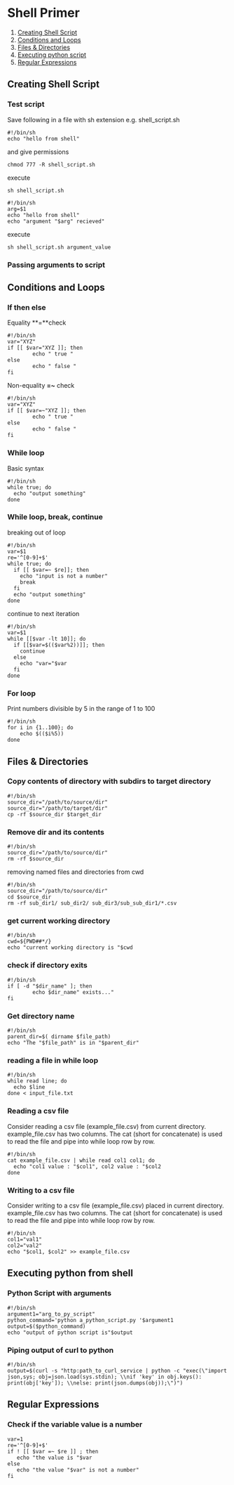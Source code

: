 # Shell Primer
1. [Creating Shell Script](#creating-shell-script)
2. [Conditions and Loops](#conditions-and-loops)
3. [Files & Directories](#files--directories)
4. [Executing python script](#executing-python-from-shell)
5. [Regular Expressions](#regular-expressions)
## Creating Shell Script
### Test script
Save following in a file with sh extension e.g. shell_script.sh 
```shell
#!/bin/sh
echo "hello from shell"
```
and give permissions
```shell
chmod 777 -R shell_script.sh
```
execute
```shell
sh shell_script.sh
```
```shell
#!/bin/sh
arg=$1
echo "hello from shell"
echo "argument "$arg" recieved"
```
execute
```shell
sh shell_script.sh argument_value
```

### Passing arguments to script

## Conditions and Loops
### If then else
Equality **=**check
```shell
#!/bin/sh
var="XYZ"
if [[ $var="XYZ ]]; then
		echo " true "		
else
		echo " false "		
fi
```
Non-equality **=~** check
```shell
#!/bin/sh
var="XYZ"
if [[ $var=~"XYZ ]]; then
		echo " true "		
else
		echo " false "		
fi
```

### While loop
Basic syntax
```shell
#!/bin/sh
while true; do   
  echo "output something"
done 
```
### While loop, break, continue
breaking out of loop
```shell
#!/bin/sh
var=$1
re='^[0-9]+$'
while true; do   
  if [[ $var=~ $re]]; then
    echo "input is not a number"
    break
  fi
  echo "output something"
done 
```
continue to next iteration
```shell
#!/bin/sh
var=$1
while [[$var -lt 10]]; do   
  if [[$var=$(($var%2))]]; then    
    continue
  else
    echo "var="$var
  fi  
done 
```
### For loop
Print numbers divisible by 5 in the range of 1 to 100
```shell
#!/bin/sh
for i in {1..100}; do
    echo $(($i%5))
done
```
## Files & Directories
### Copy contents of directory with subdirs to target directory
```shell
#!/bin/sh
source_dir="/path/to/source/dir"
source_dir="/path/to/target/dir"
cp -rf $source_dir $target_dir
```
### Remove dir and its contents
```shell
#!/bin/sh
source_dir="/path/to/source/dir"
rm -rf $source_dir
```
removing named files and directories from cwd
```shell
#!/bin/sh
source_dir="/path/to/source/dir"
cd $source_dir
rm -rf sub_dir1/ sub_dir2/ sub_dir3/sub_sub_dir1/*.csv
```
### get current working directory
```shell
#!/bin/sh
cwd=${PWD##*/}
echo "current working directory is "$cwd
```
### check if directory exits
```shell
#!/bin/sh
if [ -d "$dir_name" ]; then
		echo $dir_name" exists..."		
fi
```
### Get directory name 
```shell
#!/bin/sh
parent_dir=$( dirname $file_path)
echo "The "$file_path" is in "$parent_dir"
```
### reading a file in while loop
```shell
#!/bin/sh
while read line; do   
  echo $line
done < input_file.txt
```
### Reading a csv file
Consider reading a csv file (example_file.csv) from current directory. example_file.csv has two columns.
The cat (short for concatenate) is used to read the file and pipe into while loop row by row.
```shell
#!/bin/sh
cat example_file.csv | while read col1 col1; do 
  echo "col1 value : "$col1", col2 value : "$col2
done
```
### Writing to a csv file
Consider writing to a csv file (example_file.csv) placed in current directory. example_file.csv has two columns.
The cat (short for concatenate) is used to read the file and pipe into while loop row by row.
```shell
#!/bin/sh
col1="val1"
col2="val2"
echo "$col1, $col2" >> example_file.csv
```
## Executing python from shell
### Python Script with arguments
```shell
#!/bin/sh
argument1="arg_to_py_script"
python_command='python a_python_script.py '$argument1
output=$($python_command)		
echo "output of python script is"$output
```
### Piping output of curl to python 
```shell
#!/bin/sh
output=$(curl -s "http:path_to_curl_service | python -c "exec(\"import json,sys; obj=json.load(sys.stdin); \\nif 'key' in obj.keys(): print(obj['key']); \\nelse: print(json.dumps(obj));\")")		
```
## Regular Expressions
### Check if the variable value is a number
```shell
var=1
re='^[0-9]+$'
if ! [[ $var =~ $re ]] ; then
   echo "the value is "$var    
else
   echo "the value "$var" is not a number"    
fi
```
